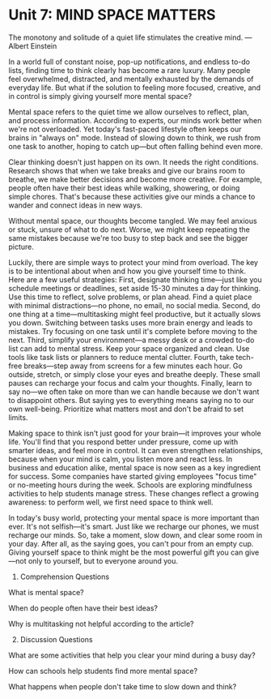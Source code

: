 # Unit 7: MIND SPACE MATTERS
The monotony and solitude of a quiet life stimulates the creative mind. —Albert Einstein

In a world full of constant noise, pop-up notifications, and endless to-do lists, finding time to think clearly has become a rare luxury. Many people feel overwhelmed, distracted, and mentally exhausted by the demands of everyday life. But what if the solution to feeling more focused, creative, and in control is simply giving yourself more mental space?

Mental space refers to the quiet time we allow ourselves to reflect, plan, and process information. According to experts, our minds work better when we're not overloaded. Yet today's fast-paced lifestyle often keeps our brains in "always on" mode. Instead of slowing down to think, we rush from one task to another, hoping to catch up—but often falling behind even more.

Clear thinking doesn't just happen on its own. It needs the right conditions. Research shows that when we take breaks and give our brains room to breathe, we make better decisions and become more creative. For example, people often have their best ideas while walking, showering, or doing simple chores. That's because these activities give our minds a chance to wander and connect ideas in new ways.

Without mental space, our thoughts become tangled. We may feel anxious or stuck, unsure of what to do next. Worse, we might keep repeating the same mistakes because we're too busy to step back and see the bigger picture.

Luckily, there are simple ways to protect your mind from overload. The key is to be intentional about when and how you give yourself time to think. Here are a few useful strategies: First, designate thinking time—just like you schedule meetings or deadlines, set aside 15-30 minutes a day for thinking. Use this time to reflect, solve problems, or plan ahead. Find a quiet place with minimal distractions—no phone, no email, no social media. Second, do one thing at a time—multitasking might feel productive, but it actually slows you down. Switching between tasks uses more brain energy and leads to mistakes. Try focusing on one task until it's complete before moving to the next. Third, simplify your environment—a messy desk or a crowded to-do list can add to mental stress. Keep your space organized and clean. Use tools like task lists or planners to reduce mental clutter. Fourth, take tech-free breaks—step away from screens for a few minutes each hour. Go outside, stretch, or simply close your eyes and breathe deeply. These small pauses can recharge your focus and calm your thoughts. Finally, learn to say no—we often take on more than we can handle because we don't want to disappoint others. But saying yes to everything means saying no to our own well-being. Prioritize what matters most and don't be afraid to set limits.

Making space to think isn't just good for your brain—it improves your whole life. You'll find that you respond better under pressure, come up with smarter ideas, and feel more in control. It can even strengthen relationships, because when your mind is calm, you listen more and react less. In business and education alike, mental space is now seen as a key ingredient for success. Some companies have started giving employees "focus time" or no-meeting hours during the week. Schools are exploring mindfulness activities to help students manage stress. These changes reflect a growing awareness: to perform well, we first need space to think well.

In today's busy world, protecting your mental space is more important than ever. It's not selfish—it's smart. Just like we recharge our phones, we must recharge our minds. So, take a moment, slow down, and clear some room in your day. After all, as the saying goes, you can't pour from an empty cup. Giving yourself space to think might be the most powerful gift you can give—not only to yourself, but to everyone around you.

01. Comprehension Questions
   
What is mental space?

When do people often have their best ideas?

Why is multitasking not helpful according to the article?

02. Discussion Questions
   
What are some activities that help you clear your mind during a busy day?

How can schools help students find more mental space?

What happens when people don't take time to slow down and think?
